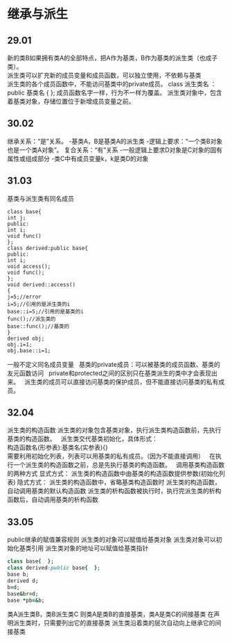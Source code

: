 # 继承与派生
## 29.01  
新的类B如果拥有类A的全部特点，把A作为基类，B作为基类的派生类（也成子类）。  
派生类可以扩充新的成员变量和成员函数，可以独立使用，不依赖与基类     
派生类的各个成员函数中，不能访问基类中的private成员。
class 派生类名 ： public 基类名
{
};
成员函数名字一样，行为不一样为覆盖。
派生类对象中，包含着基类对象，存储位置位于新增成员变量之前。  
##   30.02
继承关系：“是”关系。
-基类A，B是基类A的派生类
-逻辑上要求：“一个类B对象也是一个类A对象”。
复合关系：“有”关系
-一般逻辑上要求D对象是C对象的固有属性或组成部分
-类C中有成员变量k，k是类D的对象
##  31.03
基类与派生类有同名成员
```
class base{
int j;
public:
int i;
void func()
};
class derived:public base{
public:
int i;
void access();
void func();
};
void derived::access()
{
j=5;//error
i=5;//引用的是派生类的i
base::i=5;//引用的是基类的i
func();//派生类的
base::func();//基类的
}
derived obj;
obj.i=1;
obj.base::i=1;
```
一般不定义同名成员变量  
基类的private成员：可以被基类的成员函数、基类的友元函数访问  
private和protected之间的区别只在基类派生的类中才会表现出来。  
派生类的成员可以直接访问基类的保护成员，但不能直接访问基类的私有成员。  
## 32.04
派生类的构造函数
派生类的对象包含基类对象，执行派生类构造函数前，先执行基类的构造函数。   
派生类交代基类初始化，具体形式：  
构造函数名(形参表):基类名(实参表){}  
需要利用初始化列表，列表可以用基类的私有成员。（因为不能直接调用）   
在执行一个派生类的构造函数之前，总是先执行基类的构造函数。  
调用基类构造函数的两种方式
显式方式：
派生类的构造函数中由基类的构造函数提供参数(初始化列表)
隐式方式：
派生类的构造函数中，省略基类构造函数时
派生类的构造函数，自动调用基类的默认构造函数
派生类的析构函数被执行时，执行完派生类的析构函数后，自动调用基类的析构函数
## 33.05
public继承的赋值兼容规则
派生类的对象可以赋值给基类对象
派生类对象可以初始化基类引用
派生类对象的地址可以赋值给基类指针
```ruby
class base{  };
class derived:public base{  };
base b;
derived d;
b=d;
base&br=d;
base *pb=&b;
```
 类A派生类B，类B派生类C
 则类A是类B的直接基类，类A是类C的间接基类
 在声明派生类时，只需要列出它的直接基类
 派生类沿着类的层次自动向上继承它的间接基类
 
